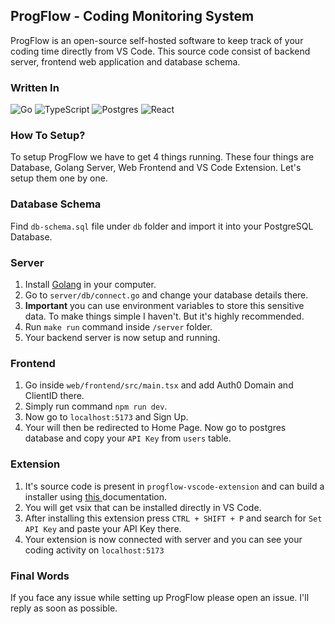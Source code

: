 ## ProgFlow - Coding Monitoring System

ProgFlow is an open-source self-hosted software to keep track of your coding time directly from VS Code. This source code consist of backend server, frontend web application and database schema.

### Written In
![Go](https://img.shields.io/badge/go-%2300ADD8.svg?style=for-the-badge&logo=go&logoColor=white) ![TypeScript](https://img.shields.io/badge/typescript-%23007ACC.svg?style=for-the-badge&logo=typescript&logoColor=white) ![Postgres](https://img.shields.io/badge/postgres-%23316192.svg?style=for-the-badge&logo=postgresql&logoColor=white) ![React](https://img.shields.io/badge/react-%2320232a.svg?style=for-the-badge&logo=react&logoColor=%2361DAFB)

<!-- ### How It Works?
1. I have developed an extension that will be integrated into your VS Code.
2. Now you have to create an account on web portal -->

### How To Setup?
To setup ProgFlow we have to get 4 things running. These four things are Database, Golang Server, Web Frontend and VS Code Extension. Let's setup them one by one.

### Database Schema
Find `db-schema.sql` file under `db` folder and import it into your PostgreSQL Database.

### Server
1. Install <a href = 'https://go.dev/'> Golang</a> in your computer.
2. Go to `server/db/connect.go` and change your database details there.
3. <b>Important</b> you can use environment variables to store this sensitive data. To make things simple I haven't. But it's highly recommended.
4. Run `make run` command inside `/server` folder.
5. Your backend server is now setup and running.

### Frontend
1. Go inside `web/frontend/src/main.tsx` and add Auth0 Domain and ClientID there. 
2. Simply run command `npm run dev`.
3. Now go to `localhost:5173` and Sign Up.
4. Your will then be redirected to Home Page. Now go to postgres database and copy your `API Key` from `users` table.


### Extension
1. It's source code is present in `progflow-vscode-extension` and can build a installer using <a href = 'https://code.visualstudio.com/api/working-with-extensions/publishing-extension'> this </a> documentation.
2. You will get vsix that can be installed directly in VS Code.
3. After installing this extension press `CTRL + SHIFT + P` and search for `Set API Key` and paste your API Key there.
4. Your extension is now connected with server and you can see your coding activity on `localhost:5173`

### Final Words
If you face any issue while setting up ProgFlow please open an issue. I'll reply as soon as possible.